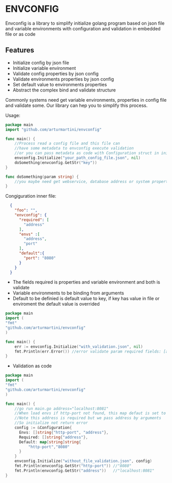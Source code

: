   # ENVCONFIG
Envconfig is a library to simplify initialize golang program based on json file and variable environments with configuration and validation in embedded file or as code

## Features 
* Initialize config by json file  
* Initialize variable environment
* Validate config properties by json config
* Validate environments properties by json config
* Set default value to environments properties
* Abstract the complex bind and validate structure

Commonly systems need get variable environments, properties in config file
and validate some. Our library can hep you to simplify this process.

Usage:
```go
package main
import "github.com/arturmartini/envconfig"

func main() {
    //Process read a config file and this file can
    //have some metadata to envconfig execute validation
    //or you can pass metadata as code with Configuration struct in initialize func
    envconfig.Initialize("your_path_config_file.json", nil)
    doSomething(envconfig.GetStr("key"))
}

func doSomething(param string) {
    //you maybe need get webservice, database address or system property
}
```

Congiguration inner file:
```json
  {
    "foo": "",
    "envconfig": {
      "required": [
        "address"
      ],
      "envs" :[
        "address",
        "port"
      ],
      "default":{
        "port": "8080"
      }
    }
  }
```
* The fields required is properties and variable environment and both is validate
* Variable environments to be binding from arguments
* Default to be definied is default value to key, if key has value in file or enviroment the default value is overrided


```go
package main
import (
"fmt"
"github.com/arturmartini/envconfig"
)

func main() {
    err := envconfig.Initialize("with_validation.json", nil)
    fmt.Println(err.Error()) //error validate param required fields: [address]
}
```

* Validation as code
```go
package main
import (
"fmt"
"github.com/arturmartini/envconfig"
)

func main() {
    //go run main.go address="localhost:8081"
    //When load envs if http-port not found, this map defaut is set to default value
    //Note this address is required but we pass address by arguments
    //So initialize not return error
    config := &Configuration{
      Envs: []string{"http-port", "address"},
      Required: []string{"address"},
      Default: map[string]string{
          "http-port","8080"
      }
    }
    envconfig.Initialize("without_file_validation.json", config)
    fmt.Println(envconfig.GetStr("http-port")) //"8080"
    fmt.Println(envconfig.GetStr("address"))   //"localhost:8081"
}
```